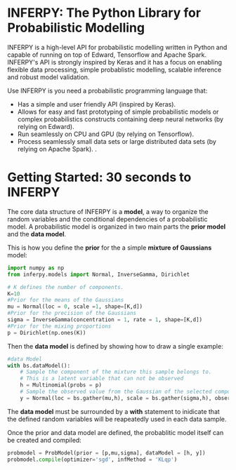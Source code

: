 # INFERPY: The Python Library for Probabilistic Modelling

INFERPY is a high-level API for probabilistic modelling written in Python and capable of running on top of Edward, Tensorflow and Apache Spark. INFERPY's API is strongly inspired by Keras and it has a focus on enabling flexible data processing, simple probablistic modelling, scalable inference and robust model validation. 

Use INFERPY is you need a probabilistic programming language that:
 - Has a simple and user friendly API (inspired by Keras).
 - Allows for easy and fast prototyping of simple probabilistic models or complex probabilistics constructs containing deep neural networks (by relying on Edward).   
 - Run seamlessly on CPU and GPU (by relying on Tensorflow). 
 - Process seamlessly small data sets or large distributed data sets (by relying on Apache Spark). . 

# Getting Started: 30 seconds to INFERPY 

The core data structure of INFERPY is a **model**, a way to organize the random variables and the conditional dependencies of a probabilistic model. A probabilistic model is organized in two main parts the **prior model** and the **data model**.  

This is how you define the **prior** for the a simple **mixture of Gaussians** model:

```python
import numpy as np
from inferpy.models import Normal, InverseGamma, Dirichlet

# K defines the number of components. 
K=10
#Prior for the means of the Gaussians 
mu = Normal(loc = 0, scale =1, shape=[K,d])
#Prior for the precision of the Gaussians 
sigma = InverseGamma(concentration = 1, rate = 1, shape=[K,d])
#Prior for the mixing proportions
p = Dirichlet(np.ones(K))
```
Then the **data model** is defined by showing how to draw a single example:

```python
#data Model
with bs.dataModel():
    # Sample the component of the mixture this sample belongs to. 
    # This is a latent variable that can not be observed
    h = Multinomial(probs = p)
    # Sample the observed value from the Gaussian of the selected component.  
    y = Normal(loc = bs.gather(mu,h), scale = bs.gather(sigma,h), observed = true)
```

The **data model** must be surrounded by a **with** statement to inidicate that the defined random variables will be reapeatedly used in each data sample.

Once the prior and data model are defined, the probablitic model itself can be created and compiled:
```python
probmodel = ProbModel(prior = [p,mu,sigma], dataModel = [h, y]) 
probmodel.compile(optimizer='sgd', infMethod = 'KLqp')
```

